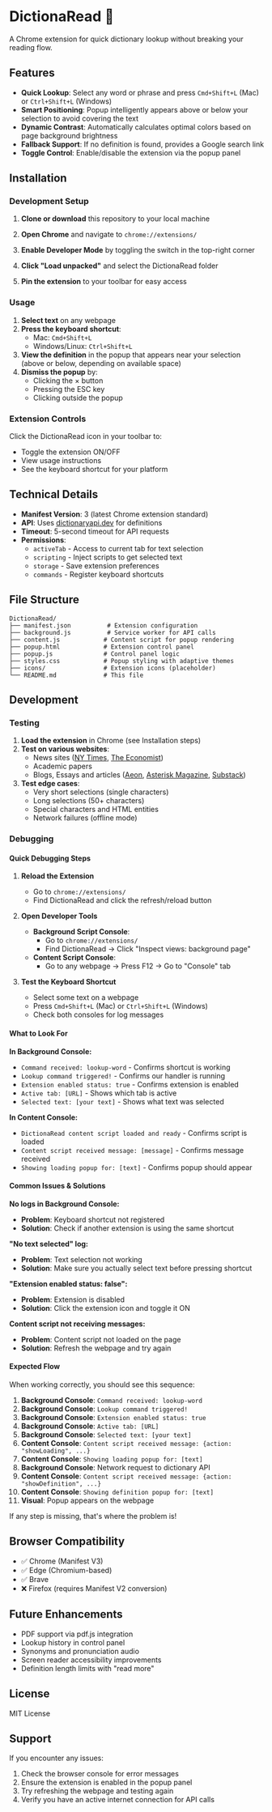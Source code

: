 # DictionaRead 📖

A Chrome extension for quick dictionary lookup without breaking your reading flow.

## Features

- **Quick Lookup**: Select any word or phrase and press `Cmd+Shift+L` (Mac) or `Ctrl+Shift+L` (Windows)
- **Smart Positioning**: Popup intelligently appears above or below your selection to avoid covering the text
- **Dynamic Contrast**: Automatically calculates optimal colors based on page background brightness
- **Fallback Support**: If no definition is found, provides a Google search link
- **Toggle Control**: Enable/disable the extension via the popup panel

## Installation

### Development Setup

1. **Clone or download** this repository to your local machine

2. **Open Chrome** and navigate to `chrome://extensions/`

3. **Enable Developer Mode** by toggling the switch in the top-right corner

4. **Click "Load unpacked"** and select the DictionaRead folder

5. **Pin the extension** to your toolbar for easy access

### Usage

1. **Select text** on any webpage
2. **Press the keyboard shortcut**:
   - Mac: `Cmd+Shift+L`
   - Windows/Linux: `Ctrl+Shift+L`
3. **View the definition** in the popup that appears near your selection (above or below, depending on available space)
4. **Dismiss the popup** by:
   - Clicking the × button
   - Pressing the ESC key
   - Clicking outside the popup

### Extension Controls

Click the DictionaRead icon in your toolbar to:
- Toggle the extension ON/OFF
- View usage instructions
- See the keyboard shortcut for your platform


## Technical Details

- **Manifest Version**: 3 (latest Chrome extension standard)
- **API**: Uses [dictionaryapi.dev](https://dictionaryapi.dev/) for definitions
- **Timeout**: 5-second timeout for API requests
- **Permissions**: 
  - `activeTab` - Access to current tab for text selection
  - `scripting` - Inject scripts to get selected text
  - `storage` - Save extension preferences
  - `commands` - Register keyboard shortcuts

## File Structure

```
DictionaRead/
├── manifest.json          # Extension configuration
├── background.js          # Service worker for API calls
├── content.js            # Content script for popup rendering
├── popup.html            # Extension control panel
├── popup.js              # Control panel logic
├── styles.css            # Popup styling with adaptive themes
├── icons/                # Extension icons (placeholder)
└── README.md             # This file
```

## Development

### Testing

1. **Load the extension** in Chrome (see Installation steps)
2. **Test on various websites**:
   - News sites ([NY Times](https://www.nytimes.com), [The Economist](https://www.economist.com))
   - Academic papers
   - Blogs, Essays and articles ([Aeon](https://aeon.co), [Asterisk Magazine](https://asteriskmag.com), [Substack](https://substack.com))
3. **Test edge cases**:
   - Very short selections (single characters)
   - Long selections (50+ characters)
   - Special characters and HTML entities
   - Network failures (offline mode)

### Debugging

#### Quick Debugging Steps

1. **Reload the Extension**
   - Go to `chrome://extensions/`
   - Find DictionaRead and click the refresh/reload button

2. **Open Developer Tools**
   - **Background Script Console**: 
     - Go to `chrome://extensions/`
     - Find DictionaRead → Click "Inspect views: background page"
   - **Content Script Console**:
     - Go to any webpage → Press F12 → Go to "Console" tab

3. **Test the Keyboard Shortcut**
   - Select some text on a webpage
   - Press `Cmd+Shift+L` (Mac) or `Ctrl+Shift+L` (Windows)
   - Check both consoles for log messages

#### What to Look For

**In Background Console:**
- `Command received: lookup-word` - Confirms shortcut is working
- `Lookup command triggered!` - Confirms our handler is running
- `Extension enabled status: true` - Confirms extension is enabled
- `Active tab: [URL]` - Shows which tab is active
- `Selected text: [your text]` - Shows what text was selected

**In Content Console:**
- `DictionaRead content script loaded and ready` - Confirms script is loaded
- `Content script received message: [message]` - Confirms message received
- `Showing loading popup for: [text]` - Confirms popup should appear

#### Common Issues & Solutions

**No logs in Background Console:**
- **Problem**: Keyboard shortcut not registered
- **Solution**: Check if another extension is using the same shortcut

**"No text selected" log:**
- **Problem**: Text selection not working
- **Solution**: Make sure you actually select text before pressing shortcut

**"Extension enabled status: false":**
- **Problem**: Extension is disabled
- **Solution**: Click the extension icon and toggle it ON

**Content script not receiving messages:**
- **Problem**: Content script not loaded on the page
- **Solution**: Refresh the webpage and try again

#### Expected Flow

When working correctly, you should see this sequence:

1. **Background Console**: `Command received: lookup-word`
2. **Background Console**: `Lookup command triggered!`
3. **Background Console**: `Extension enabled status: true`
4. **Background Console**: `Active tab: [URL]`
5. **Background Console**: `Selected text: [your text]`
6. **Content Console**: `Content script received message: {action: "showLoading", ...}`
7. **Content Console**: `Showing loading popup for: [text]`
8. **Background Console**: Network request to dictionary API
9. **Content Console**: `Content script received message: {action: "showDefinition", ...}`
10. **Content Console**: `Showing definition popup for: [text]`
11. **Visual**: Popup appears on the webpage

If any step is missing, that's where the problem is!

## Browser Compatibility

- ✅ Chrome (Manifest V3)
- ✅ Edge (Chromium-based)
- ✅ Brave
- ❌ Firefox (requires Manifest V2 conversion)

## Future Enhancements

- PDF support via pdf.js integration
- Lookup history in control panel
- Synonyms and pronunciation audio
- Screen reader accessibility improvements
- Definition length limits with "read more"

## License

MIT License

## Support

If you encounter any issues:
1. Check the browser console for error messages
2. Ensure the extension is enabled in the popup panel
3. Try refreshing the webpage and testing again
4. Verify you have an active internet connection for API calls
